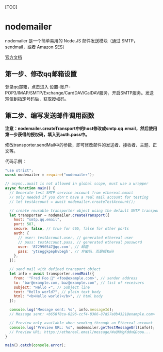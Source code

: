 [TOC]

# nodemailer

nodemailer 是一个简单易用的 Node.JS 邮件发送模块（通过 SMTP，sendmail，或者 Amazon SES）

[官方文档](https://nodemailer.com/about/)



## 第一步、修改qq邮箱设置

登录qq邮箱，点击进入 设置-账户-POP3/IMAP/SMTP/Exchange/CardDAV/CalDAV服务，开启SMTP服务。发送短信到指定号码后，获取授权码。



## 第二步、编写发送邮件调用函数

**注意：nodemailer.createTransport中的host修改成smtp.qq.email，然后使用第一步获得的授权码，填入到auth.pass中。**

修改transporter.sendMail中的参数，即可修改邮件的发送者、接收者、主题、正文等。

代码示例：

```js
"use strict";
const nodemailer = require("nodemailer");

// async..await is not allowed in global scope, must use a wrapper
async function main() {
  // Generate test SMTP service account from ethereal.email
  // Only needed if you don't have a real mail account for testing
  // let testAccount = await nodemailer.createTestAccount();

  // create reusable transporter object using the default SMTP transport
  let transporter = nodemailer.createTransport({
    host: "smtp.qq.email",
    port: 587,
    secure: false, // true for 465, false for other ports
    auth: {
      // user: testAccount.user, // generated ethereal user
      // pass: testAccount.pass, // generated ethereal password
      user: '872990547@qq.com', // 邮箱
      pass: 'ytseggkpephvbegh', // 非密码，而是授权码
    },
  });

  // send mail with defined transport object
  let info = await transporter.sendMail({
    from: '"Fred Foo 👻" <foo@example.com>', // sender address
    to: "bar@example.com, baz@example.com", // list of receivers
    subject: "Hello ✔", // Subject line
    text: "Hello world?", // plain text body
    html: "<b>Hello world?</b>", // html body
  });

  console.log("Message sent: %s", info.messageId);
  // Message sent: <b658f8ca-6296-ccf4-8306-87d57a0b4321@example.com>

  // Preview only available when sending through an Ethereal account
  console.log("Preview URL: %s", nodemailer.getTestMessageUrl(info));
  // Preview URL: https://ethereal.email/message/WaQKMgKddxQDoou...
}

main().catch(console.error);
```

